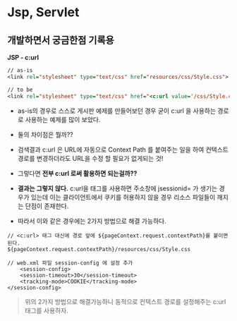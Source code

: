 # Jsp, Servlet

## 개발하면서 궁금한점 기록용

**JSP - c:url**

```jsp
// as-is
<link rel="stylesheet" type="text/css" href="resources/css/Style.css">

// to be
<link rel="stylesheet" type="text/css" href="<c:url value='/css/Style.css'/>">
```

* as-is의 경우로 스스로 게시판 예제를 만들어보던 경우 굳이 c:url 을 사용하는 경로로 사용하는 예제를 많이 보았다.
* 둘의 차이점은 뭘까??

* 검색결과 c:url 은 URL에 자동으로 Context Path 를 붙여주는 일을 하여 컨텍스트 경로를 변경하더라도 URL을 수정 할 필요가 없게되는 것!
* 그렇다면 **전부 c:url 로써 활용하면 되는걸까??**

* **결과는 그렇지 않다.** c:url을 태그를 사용하면 주소창에 jsessionid= 가 생기는 경우가 있는데 이는 클라이언트에서 쿠키를 허용하지 않을 경우 리소스 파일들이 깨지는 단점이 존재한다.
* 따라서 이와 같은 경우에는 2가지 방법으로 해결 가능하다.

```
// <c:url> 태그 대신에 경로 앞에 ${pageContext.request.contextPath}를 붙이면 된다.
${pageContext.request.contextPath}/resources/css/Style.css

// web.xml 파일 session-config 에 설정 추가
    <session-config>        
    <session-timeout>30</session-timeout>        
    <tracking-mode>COOKIE</tracking-mode>    
</session-config>
```

> 위의 2가지 방법으로 해결가능하니 동적으로 컨텍스트 경로를 설정해주는 c:url 태그를 사용하자.